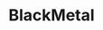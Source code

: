 ---
title: BlackMetal
crosslinks:
- youtubefactsbot
- Metal
- youtubot
- ShitTheFalseSay
- TapeKvlt
- DungeonSynth
- WarMetal
- Norse
- u_imguralbumbot
- VinylCollectors
- AsABlackMan
- DeathspellOmega
- Drama
- circlebroke2
- SlamMetal
- WeWantPlates
- SubAutoCorrectBot
- heavyvinyl
- autourbanbot
- MetalPorn
---